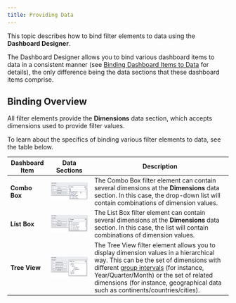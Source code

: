 ```yaml
---
title: Providing Data
---
```

This topic describes how to bind filter elements to data using the **Dashboard Designer**.

The Dashboard Designer allows you to bind various dashboard items to data in a consistent manner (see [Binding Dashboard Items to Data](../../../../../dashboard-for-desktop/articles/dashboard-designer/binding-dashboard-items-to-data/binding-dashboard-items-to-data.md) for details), the only difference being the data sections that these dashboard items comprise.

## Binding Overview
All filter elements provide the **Dimensions** data section, which accepts dimensions used to provide filter values.

To learn about the specifics of binding various filter elements to data, see the table below.

| Dashboard Item | Data Sections | Description |
|---|---|---|
| **Combo Box** | ![ComboBox_ProvidingData](../../../../images/Img24813.png) | The Combo Box filter element can contain several dimensions at the **Dimensions** data section. In this case, the drop-down list will contain combinations of dimension values. |
| **List Box** | ![ListBox_ProvidingData](../../../../images/Img24814.png) | The List Box filter element can contain several dimensions at the **Dimensions** data section. In this case, the list will contain combinations of dimension values. |
| **Tree View** | ![TreeView_ProvidingData](../../../../images/Img24815.png) | The Tree View filter element allows you to display dimension values in a hierarchical way. This can be the set of dimensions with different [group intervals](../../../../../dashboard-for-desktop/articles/dashboard-designer/data-shaping/grouping.md) (for instance, Year/Quarter/Month) or the set of related dimensions (for instance, geographical data such as continents/countries/cities). |